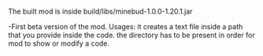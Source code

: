 The built mod is inside build/libs/minebud-1.0.0-1.20.1.jar

-First beta version of the mod.
Usages:
it creates a text file inside a path that you provide inside the code.
the directory has to be present in order for mod to show or modify a code.